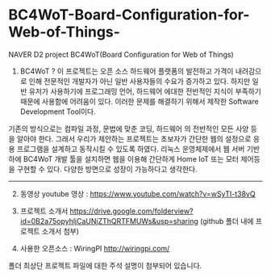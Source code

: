 # BC4WoT-Board-Configuration-for-Web-of-Things-
NAVER D2 project BC4WoT(Board Configuration for Web of Things)


1. BC4WoT ? 이 프로젝트는 오픈 소스 하드웨어 플랫폼의 발전하고 가격이 내려감으로 인해 전문적인 개발자가 아닌 
일반 사용자들의 수요가 증가하고 있다. 하지만 일반 유저가 사용하기에 프로그래밍 언어, 하드웨어 에대한 전반적인 지식이 부족하기 때문에 
사용함에 어려움이 있다. 이러한 문제를 해결하기 위해서 제작한 Software Development Tool이다. 

기존의 방식으로는 컴파일 과정, 문법에 맞춘 코딩, 하드웨어 의 전반적인 모든 사양 등을 알아야 한다.
그래서 우리가 제안하는 프로젝트는 초보자가 간단한 웹의 설정으로 응용 프로그램을 설계하고 동작시킬 수 있도록 하였다.
리눅스 운영체제에서 웹 서버 기반하에 BC4WoT 개발 툴을 설치하면 웹을 이용해 간단하게 Home IoT 또는 모터 제어등을 구현할 수 있다. 
다양한 방면으로 성장이 가능하다고 생각한다.
*******************************************************************************************************************************
2. 동영상  youtube 영상 : https://www.youtube.com/watch?v=wSyTI-t38vQ
3. 프로젝트 소개서 https://drive.google.com/folderview?id=0B2a75opyhljCaUNjZThQRTFMUWs&usp=sharing (github 폴더 내에 프로젝트 소개서 첨부)

4. 사용한 오픈소스 : WiringPI  http://wiringpi.com/

폴더 최상단 프로젝트 파일에 대한 주석 설명이 첨부되어 있습니다.
